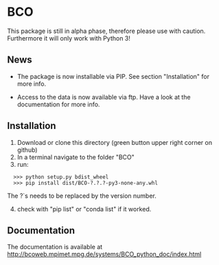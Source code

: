 # BCO

This package is still in alpha phase, therefore please use with caution.
Furthermore it will only work with Python 3!


## News

 - The package is now installable via PIP. See section "Installation" for more info.

 - Access to the data is now available via ftp. Have a look at the documentation for more info.


## Installation

1. Download or clone this directory (green button upper right corner on github)
2. In a terminal navigate to the folder "BCO"
3. run:
```
  >>> python setup.py bdist_wheel
  >>> pip install dist/BCO-?.?.?-py3-none-any.whl 
```

   The ?`s needs to be replaced by the version number.
   
4. check with "pip list" or "conda list" if it worked.

## Documentation

The documentation is available at 
http://bcoweb.mpimet.mpg.de/systems/BCO_python_doc/index.html

